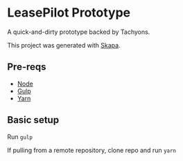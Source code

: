 # LeasePilot Prototype

A quick-and-dirty prototype backed by Tachyons. 

This project was generated with [Skapa](https://github.com/enatario/skapa.git).

## Pre-reqs
* [Node](https://nodejs.org/en/)
* [Gulp](http://gulpjs.com/)
* [Yarn](https://yarnpkg.com/en/)

## Basic setup
Run `gulp`

If pulling from a remote repository, clone repo and run `yarn`
